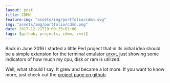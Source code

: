```yaml
---
layout: post
title: CDMN
feature-img: "assets/img/portfolio/cdmn.svg"
img: "assets/img/portfolio/cdmn.png"
date: 2017-12-21T19:00:25+01:00
tags: [github, projects, cdmn, rxvt]
---
```


Back in June 2016 I started a little Perl project that in its initial idea should be a simple extension for the terminal 
emulator [urxvt](https://github.com/exg/rxvt-unicode), just showing some indicators of how much my cpu, disk or ram is
utilized.

Well, what should I say. It grew and became a lot more. If you want to know more, just check out the [project page on github](https://github.com/Jeansen/cdmn). 